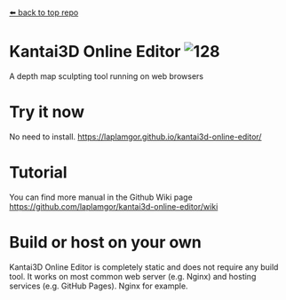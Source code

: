 [⬅️ back to top repo](https://github.com/laplamgor/kantai3d)

# Kantai3D Online Editor ![128](https://user-images.githubusercontent.com/11514317/103167807-40271080-4869-11eb-97b1-db51d5d39a0c.png)

A depth map sculpting tool running on web browsers


# Try it now
No need to install.
https://laplamgor.github.io/kantai3d-online-editor/

# Tutorial
You can find more manual in the Github Wiki page
https://github.com/laplamgor/kantai3d-online-editor/wiki



# Build or host on your own
Kantai3D Online Editor is completely static and does not require any build tool.
It works on most common web server (e.g. Nginx) and hosting services (e.g. GitHub Pages). Nginx for example.

